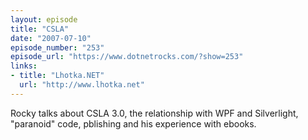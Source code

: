 ```yaml
---
layout: episode
title: "CSLA"
date: "2007-07-10"
episode_number: "253"
episode_url: "https://www.dotnetrocks.com/?show=253"
links:
- title: "Lhotka.NET"
  url: "http://www.lhotka.net"
---
```


Rocky talks about CSLA 3.0, the relationship with  WPF and Silverlight, "paranoid" code, pblishing and his experience with ebooks.

